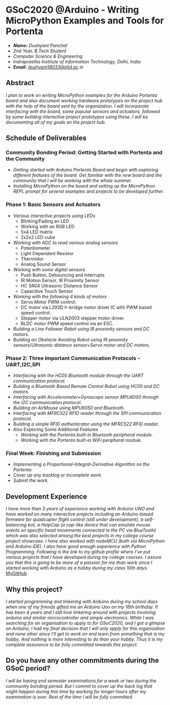 #  GSoC2020 @Arduino - Writing MicroPython Examples and Tools for Portenta 
   * _**Name:** Dushyant Panchal_
   * _2nd Year, B.Tech Student_
   * _Computer Science & Engineering_
   * _Indraprastha Institute of Information Technology, Delhi, India_
   * _**Email:** dushyant18033@iiitd.ac.in_

## Abstract

_I plan to work on writing MicroPython examples for the Arduino Portenta board and also document working hardware prototypes on the project hub with the help of the board sent by the organization.
I will incorporate interfacing with the board, some popular sensors and actuators, followed by some building interactive project prototypes using these. I will be documenting all of my goals on the project hub._



## Schedule of Deliverables

### **Community Bonding Period: Getting Started with Portenta and the Community**

* _Getting started with Arduino Portenta Board and begin with exploring different features of the board. Get familiar with the new board and the community that I will be working with the whole summer._
* _Installing MicroPython on the board and setting up the MicroPython REPL prompt for several examples and projects to be developed further._


### **Phase 1: Basic Sensors and Actuators**

* _Various interactive projects using LEDs_
  * Blinking/Fading an LED
  * Working with an RGB LED
  * 5x4 LED matrix
  * 2x2x2 LED cube
* _Working with ADC to read various analog sensors_
  * Potentiometer
  * Light Dependent Resistor
  * Thermistor
  * Analog Sound Sensor
* _Working with some digital sensors_
  * Push Button, Debouncing and Interrupts
  * IR Motion Sensor, IR Proximity Sensor
  * HC SR04 Ultrasonic Distance Sensor
  * Capacitive Touch Sensor
* _Working with the following 4 kinds of motors_
  * Servo Motor PWM control.
  * DC motor via L293D h-bridge motor driver IC with PWM based speed control.
  * Stepper motor via ULN2003 stepper motor driver.
  * BLDC motor PWM speed control via an ESC.
* _Building a Line Follower Robot using IR proximity sensors and DC motors._
* _Building an Obstacle Avoiding Robot using IR proximity sensors/Ultrasonic distance sensor+Servo motor and DC motors._


### **Phase 2: Three Important Communication Protocols - UART,I2C,SPI**

* _Interfacing with the HC05 Bluetooth module through the UART communication protocol._
* _Building a Bluetooth Based Remote Control Robot using HC05 and DC motors._
* _Interfacing with Accelerometer+Gyroscope sensor MPU6050 through the I2C communication protocol._
* _Building an AirMouse using MPU6050 and Bluetooth._
* _Interfacing with MFRC522 RFID reader through the SPI communication protocol._
* _Building a simple RFID authenticator using the MFRC522 RFID reader._
* Also Exploring Some Additional Features
  * _Working with the Portenta built-in Bluetooth peripheral module._
  * _Working with the Portenta built-in WiFi peripheral module._


### **Final Week: Finishing and Submission**

* _Implementing a Proportional-Integral-Derivative Algorithm on the Portenta._
* _Cover up any backlog or incomplete work._
* _Submit the work._



## Development Experience

_I have more than 3 years of experience working with Arduino UNO and have worked on many interactive projects including an Arduino-based firmware for quadcopter flight control (still under development), a self-balancing bot, a HelpCap (a cap-like device that can emulate mouse events on specific head movements connected to the PC via BlueTooth) which was also selected among the best projects in my college course project showcase. I have also worked with nodeMCU (both via MicroPython and Arduino IDE). I also have good enough experience with Python Programming. Following is the link to my github profile where I've put various projects that I have developed during my college courses. I assure you that this is going to be more of a passion for me than work since I started working with Arduino as a hobby during my class 10th days._
[MyGitHub](http://github.com/dushyant18033/)



## Why this project?

_I started programming and tinkering with Arduino during my school days when one of my friends gifted me an Arduino Uno on my 16th birthday. It has been 4 years and I still love tinkering around with projects involving arduino and similar microcontroller and simple electronics. While I was searching for an organisation to apply to for GSoC2020, and I got a glimpse on Arduino, I had my final decision that I will only apply for this organisation and none other since I'll get to work on and learn from something that is my hobby. And nothing is more interesting to do than your hobby. Thus it is my complete assurance to be fully committed towards this project._



## Do you have any other commitments during the GSoC period?

_I will be having end semester examinations for a week or two during the community bonding period. But I commit to cover up the back log that might happen during this time by working for longer hours after my examination is over. Rest of the time I will be fully committed._
